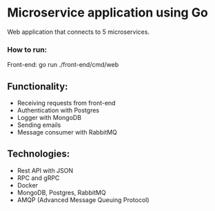# Microservice application using Go

Web application that connects to 5 microservices.

### How to run:

Front-end: go run ./front-end/cmd/web

## Functionality:
- Receiving requests from front-end
- Authentication with Postgres
- Logger with MongoDB
- Sending emails
- Message consumer with RabbitMQ

## Technologies:
- Rest API with JSON
- RPC and gRPC
- Docker
- MongoDB, Postgres, RabbitMQ
- AMQP (Advanced Message Queuing Protocol)